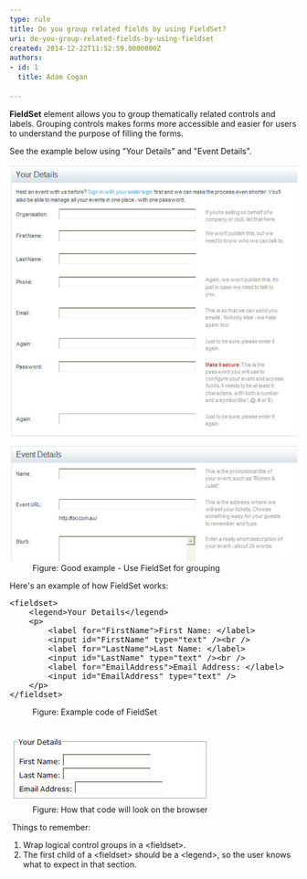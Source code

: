 ```yaml
---
type: rule
title: Do you group related fields by using FieldSet?
uri: do-you-group-related-fields-by-using-fieldset
created: 2014-12-22T11:52:59.0000000Z
authors:
- id: 1
  title: Adam Cogan

---
```




<span class='intro'> <p><strong>​FieldSet</strong> element allows you to group thematically related controls
                    and labels. Grouping controls makes forms more accessible and easier for users to
                    understand the purpose of filling the forms.</p><p>See the example below using &quot;Your Details&quot;
                    and &quot;Event Details&quot;.</p> </span>

<dl class="goodImage"><dt> 
      <img src="./fieldset.jpg" alt="" /> 
   </dt><dd>Figure&#58; Good example - Use FieldSet for grouping</dd><dd></dd></dl><p>Here's an example of how FieldSet works&#58;</p><dl class="code"><dt><pre>&lt;fieldset&gt;
    &lt;legend&gt;Your Details&lt;/legend&gt;
    &lt;p&gt;
        &lt;label for=&quot;FirstName&quot;&gt;First Name&#58; &lt;/label&gt;
        &lt;input id=&quot;FirstName&quot; type=&quot;text&quot; /&gt;&lt;br /&gt;
        &lt;label for=&quot;LastName&quot;&gt;Last Name&#58; &lt;/label&gt;
        &lt;input id=&quot;LastName&quot; type=&quot;text&quot; /&gt;&lt;br /&gt;
        &lt;label for=&quot;EmailAddress&quot;&gt;Email Address&#58; &lt;/label&gt;
        &lt;input id=&quot;EmailAddress&quot; type=&quot;text&quot; /&gt;
    &lt;/p&gt;
&lt;/fieldset&gt;</pre></dt><dd>Figure&#58; Example code of FieldSet</dd></dl><dl class="image">​ 
   <dt> 
      <img src="./fieldset-browser.jpg" alt="" /> 
   </dt><dd>Figure&#58; How that code will look on the browser</dd><dd></dd></dl><p>​ Things to remember&#58;</p><ol><li>Wrap logical control groups in a &lt;fieldset&gt;.</li><li>The first child of a &lt;fieldset&gt; should be a &lt;legend&gt;, so the user knows what to expect in that section.</li></ol>​


